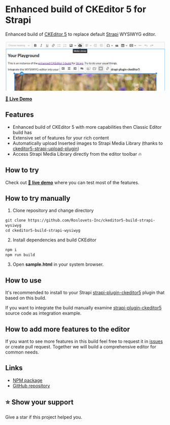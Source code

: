 # Enhanced build of CKEditor 5 for Strapi

Enhanced build of [CKEditor 5](https://github.com/ckeditor/ckeditor5) to replace default [Strapi](https://github.com/strapi/strapi) WYSIWYG editor.

![ckeditor5-build-strapi-wysiwyg sample](/sample.png)

[👀 **Live Demo**](https://roslovets-inc.github.io/ckeditor5-build-strapi-wysiwyg/sample.html)


## Features

- Enhanced build of CKEditor 5 with more capabilities then Classic Editor build has
- Extensive set of features for your rich content
- Automatically upload Inserted images to Strapi Media Library (thanks to [ckeditor5-strapi-upload-plugin](https://github.com/gtomato/ckeditor5-strapi-upload-plugin))
- Access Strapi Media Library directly from the editor toolbar 🔥


## How to try

Check out [👀 **live demo**](https://roslovets-inc.github.io/ckeditor5-build-strapi-wysiwyg/sample.html) where you can test most of the features.


## How to try manually

1. Clone repository and change directory

```
git clone https://github.com/Roslovets-Inc/ckeditor5-build-strapi-wysiwyg
cd ckeditor5-build-strapi-wysiwyg
```

2. Install dependencies and build CKEditor

```
npm i
npm run build
```

3. Open **sample.html** in your system browser.


## How to use

It's recommended to install to your Strapi [strapi-plugin-ckeditor5](https://github.com/Roslovets-Inc/strapi-plugin-ckeditor5) plugin that based on this build.

If you want to integrate the build manually examine [strapi-plugin-ckeditor5](https://github.com/Roslovets-Inc/strapi-plugin-ckeditor5) source code as integration example.


## How to add more features to the editor

If you want to see more features in this build feel free to request it in [issues](https://github.com/Roslovets-Inc/ckeditor5-build-strapi-wysiwyg/issues) or create pull request. Together we will build a comprehensive editor for common needs.


## Links

- [NPM package](https://www.npmjs.com/package/ckeditor5-build-strapi-wysiwyg)
- [GitHub repository](https://github.com/Roslovets-Inc/ckeditor5-build-strapi-wysiwyg)


## ⭐️ Show your support

Give a star if this project helped you.
